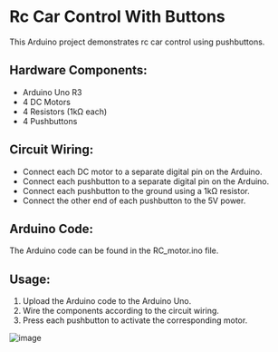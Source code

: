 # Rc Car Control With Buttons

This Arduino project demonstrates rc car control using pushbuttons.

## Hardware Components:
- Arduino Uno R3
- 4 DC Motors
- 4 Resistors (1kΩ each)
- 4 Pushbuttons

## Circuit Wiring:
- Connect each DC motor to a separate digital pin on the Arduino.
- Connect each pushbutton to a separate digital pin on the Arduino.
- Connect each pushbutton to the ground using a 1kΩ resistor.
- Connect the other end of each pushbutton to the 5V power.

## Arduino Code:
The Arduino code can be found in the RC_motor.ino file.

## Usage:
1. Upload the Arduino code to the Arduino Uno.
2. Wire the components according to the circuit wiring.
3. Press each pushbutton to activate the corresponding motor.


![image](https://github.com/filegeiasou/Rc_Car/assets/49124547/95201b0a-bcdc-4113-b4a0-47f59b6ba560)



